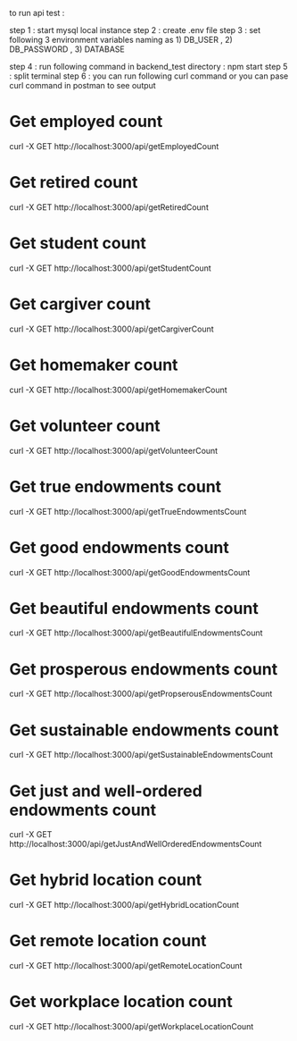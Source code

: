 

to run api test :

step 1 : start mysql local instance 
step 2 : create .env file 
step 3 : set following 3 environment variables naming as 
          1) DB_USER  , 2) DB_PASSWORD , 3) DATABASE

step 4 : run following command in backend_test directory : npm start 
step 5 : split terminal 
step 6 : you can run following curl command or you can pase curl command in postman to see output 

 # Get employed count
curl -X GET http://localhost:3000/api/getEmployedCount

# Get retired count
curl -X GET http://localhost:3000/api/getRetiredCount

# Get student count
curl -X GET http://localhost:3000/api/getStudentCount

# Get cargiver count
curl -X GET http://localhost:3000/api/getCargiverCount

# Get homemaker count
curl -X GET http://localhost:3000/api/getHomemakerCount

# Get volunteer count
curl -X GET http://localhost:3000/api/getVolunteerCount

# Get true endowments count
curl -X GET http://localhost:3000/api/getTrueEndowmentsCount

# Get good endowments count
curl -X GET http://localhost:3000/api/getGoodEndowmentsCount

# Get beautiful endowments count
curl -X GET http://localhost:3000/api/getBeautifulEndowmentsCount

# Get prosperous endowments count
curl -X GET http://localhost:3000/api/getPropserousEndowmentsCount

# Get sustainable endowments count
curl -X GET http://localhost:3000/api/getSustainableEndowmentsCount

# Get just and well-ordered endowments count
curl -X GET http://localhost:3000/api/getJustAndWellOrderedEndowmentsCount

# Get hybrid location count
curl -X GET http://localhost:3000/api/getHybridLocationCount

# Get remote location count
curl -X GET http://localhost:3000/api/getRemoteLocationCount

# Get workplace location count
curl -X GET http://localhost:3000/api/getWorkplaceLocationCount

         


